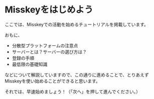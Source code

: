 # Misskeyをはじめよう

ここでは、Misskeyでの活動を始めるチュートリアルを掲載しています。

おもに、

- 分散型プラットフォームの注意点
- サーバーとは？サーバーの選び方は？
- 登録の手順
- 最低限の基礎知識

などについて解説していますので、この通りに進めることで、とりあえずMisskeyを使い始めることができると思います。

それでは、早速始めましょう！（「次へ」を押して進んでください。）
